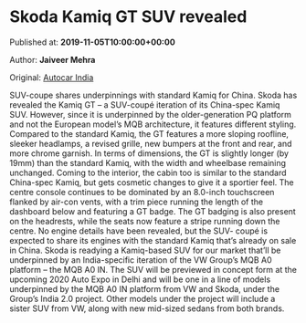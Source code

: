 
# Skoda Kamiq GT SUV revealed

Published at: **2019-11-05T10:00:00+00:00**

Author: **Jaiveer Mehra**

Original: [Autocar India](https://www.autocarindia.com/car-news/skoda-kamiq-gt-revealed-414747)

SUV-coupe shares underpinnings with standard Kamiq for China.
Skoda has revealed the Kamiq GT – a SUV-coupé iteration of its China-spec Kamiq SUV. However, since it is underpinned by the older-generation PQ platform and not the European model’s MQB architecture, it features different styling.
Compared to the standard Kamiq, the GT features a more sloping roofline, sleeker headlamps, a revised grille, new bumpers at the front and rear, and more chrome garnish. In terms of dimensions, the GT is slightly longer (by 19mm) than the standard Kamiq, with the width and wheelbase remaining unchanged.
Coming to the interior, the cabin too is similar to the standard China-spec Kamiq, but gets cosmetic changes to give it a sportier feel. The centre console continues to be dominated by an 8.0-inch touchscreen flanked by air-con vents, with a trim piece running the length of the dashboard below and featuring a GT badge. The GT badging is also present on the headrests, while the seats now feature a stripe running down the centre.
No engine details have been revealed, but the SUV- coupé is expected to share its engines with the standard Kamiq that’s already on sale in China.
Skoda is readying a Kamiq-based SUV for our market that’ll be underpinned by an India-specific iteration of the VW Group’s MQB A0 platform – the MQB A0 IN. The SUV will be previewed in concept form at the upcoming 2020 Auto Expo in Delhi and will be one in a line of models underpinned by the MQB A0 IN platform from VW and Skoda, under the Group’s India 2.0 project. Other models under the project will include a sister SUV from VW, along with new mid-sized sedans from both brands.
 
